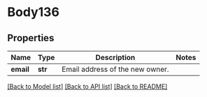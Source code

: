 # Body136

## Properties
Name | Type | Description | Notes
------------ | ------------- | ------------- | -------------
**email** | **str** | Email address of the new owner. | 

[[Back to Model list]](../README.md#documentation-for-models) [[Back to API list]](../README.md#documentation-for-api-endpoints) [[Back to README]](../README.md)

